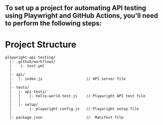 ## To set up a project for automating API testing using Playwright and GitHub Actions, you'll need to perform the following steps:

# Project Structure
```
playwright-api-testing/
  |- .github/workflows/
  |    |- test.yml 
  |
  |- api/
  |   |- index.js                    // API server file
  |
  |- tests/
  |   |- api-tests/
  |   |    |- hello-world.test.js    // Playwright API test file
  |   |
  |   |- setup/
  |        |- playwright.config.js   // Playwright setup file
  |
  |- package.json                    //  Manifest file 
```